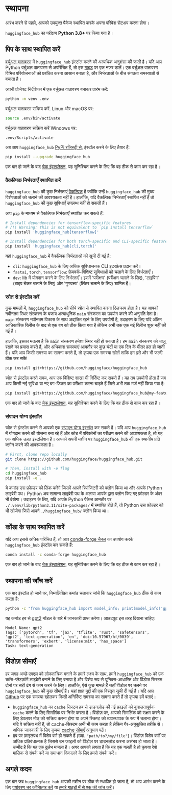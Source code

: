 <!--⚠️ Note that this file is in Markdown but contains specific syntax for our doc-builder (similar to MDX) that may not be
rendered properly in your Markdown viewer.
-->

# स्थापना

आरंभ करने से पहले, आपको उपयुक्त पैकेज स्थापित करके अपना परिवेश सेटअप करना होगा।

`huggingface_hub` का परीक्षण **Python 3.8+** पर किया गया है।

## पिप के साथ स्थापित करें

[वर्चुअल वातावरण](https://docs.python.org/3/library/venv.html) में `huggingface_hub` इंस्टॉल करने की अत्यधिक अनुशंसा की जाती है।
यदि आप Python वर्चुअल वातावरण से अपरिचित हैं, तो इस [गाइड](https://packaging.python.org/en/latest/guides/installing-using-pip-and-virtual-environments/) पर एक नज़र डालें।
एक वर्चुअल वातावरण विभिन्न परियोजनाओं को प्रबंधित करना आसान बनाता है, और निर्भरताओं के बीच संगतता समस्याओं से बचाता है।

अपनी प्रोजेक्ट निर्देशिका में एक वर्चुअल वातावरण बनाकर प्रारंभ करें:

```bash
python -m venv .env
```

वर्चुअल वातावरण सक्रिय करें. Linux और macOS पर:

```bash
source .env/bin/activate
```

वर्चुअल वातावरण सक्रिय करें Windows पर:

```bash
.env/Scripts/activate
```

अब आप `huggingface_hub` [PyPi रजिस्ट्री से](https://pypi.org/project/huggingface-hub/), इंस्टॉल करने के लिए तैयार हैं:

```bash
pip install --upgrade huggingface_hub
```

एक बार हो जाने के बाद [चेक इंस्टालेशन](#चेक-इंस्टॉलेशन), यह सुनिश्चित करने के लिए कि वह ठीक से काम कर रहा है।

### वैकल्पिक निर्भरताएँ स्थापित करें

`huggingface_hub` की कुछ निर्भरताएं [वैकल्पिक](https://setuptools.pypa.io/en/latest/userguide/dependency_management.html#optional-dependencies) हैं क्योंकि उन्हें `huggingface_hub` की मुख्य विशेषताओं को चलाने की आवश्यकता नहीं है। हालाँकि, यदि वैकल्पिक निर्भरताएँ स्थापित नहीं हैं तो `huggingface_hub` की कुछ सुविधाएँ उपलब्ध नहीं हो सकती हैं।

आप `pip` के माध्यम से वैकल्पिक निर्भरताएँ स्थापित कर सकते हैं:
```bash
# Install dependencies for tensorflow-specific features
# /!\ Warning: this is not equivalent to `pip install tensorflow`
pip install 'huggingface_hub[tensorflow]'

# Install dependencies for both torch-specific and CLI-specific features.
pip install 'huggingface_hub[cli,torch]'
```

यहां `huggingface_hub` में वैकल्पिक निर्भरताओं की सूची दी गई है:
- `cli`: `huggingface_hub` के लिए अधिक सुविधाजनक CLI इंटरफ़ेस प्रदान करें।
- `fastai`, `torch`, `tensorflow`: फ्रेमवर्क-विशिष्ट सुविधाओं को चलाने के लिए निर्भरताएँ।
- `dev`: lib में योगदान करने के लिए निर्भरताएँ। इसमें 'परीक्षण' (परीक्षण चलाने के लिए), 'टाइपिंग' (टाइप चेकर चलाने के लिए) और 'गुणवत्ता' (लिंटर चलाने के लिए) शामिल हैं।


### स्रोत से इंस्टॉल करें

कुछ मामलों में, `huggingface_hub` को सीधे स्रोत से स्थापित करना दिलचस्प होता है।
यह आपको नवीनतम स्थिर संस्करण के बजाय अत्याधुनिक `main` संस्करण का उपयोग करने की अनुमति देता है।
`main` संस्करण नवीनतम विकास के साथ अद्यतित रहने के लिए उपयोगी है, उदाहरण के लिए यदि अंतिम आधिकारिक रिलीज के बाद से एक बग को ठीक किया गया है लेकिन अभी तक एक नई रिलीज शुरू नहीं की गई है।

हालांकि, इसका मतलब है कि `main` संस्करण हमेशा स्थिर नहीं हो सकता है।
हम `main` संस्करण को चालू रखने का प्रयास करते हैं, और अधिकांश समस्याएं आमतौर पर कुछ घंटों या एक दिन के भीतर हल हो जाती हैं।
यदि आप किसी समस्या का सामना करते हैं, तो कृपया एक समस्या खोलें ताकि हम इसे और भी जल्दी ठीक कर सकें!

```bash
pip install git+https://github.com/huggingface/huggingface_hub
```

स्रोत से इंस्टॉल करते समय, आप एक विशिष्ट शाखा भी निर्दिष्ट कर सकते हैं।
यह तब उपयोगी होता है जब आप किसी नई सुविधा या नए बग-फिक्स का परीक्षण करना चाहते हैं जिसे अभी तक मर्ज नहीं किया गया है:

```bash
pip install git+https://github.com/huggingface/huggingface_hub@my-feature-branch
```

एक बार हो जाने के बाद [चेक इंस्टालेशन](#चेक-इंस्टॉलेशन), यह सुनिश्चित करने के लिए कि वह ठीक से काम कर रहा है।

### संपादन योग्य इंस्टॉल

स्रोत से इंस्टॉल करने से आपको एक [संपादन योग्य इंस्टॉल](https://pip.pypa.io/en/stable/topics/local-project-installs/#editable-installs) कर सकते हैं।
यदि आप `huggingface_hub` में योगदान करने की योजना बना रहे हैं और कोड में परिवर्तनों का परीक्षण करने की आवश्यकता है,
तो यह एक अधिक उन्नत इंस्टॉलेशन है।
आपको अपनी मशीन पर `huggingface_hub` की एक स्थानीय प्रति क्लोन करने की आवश्यकता है।

```bash
# First, clone repo locally
git clone https://github.com/huggingface/huggingface_hub.git

# Then, install with -e flag
cd huggingface_hub
pip install -e .
```

ये कमांड उस फ़ोल्डर को लिंक करेंगे जिसमें आपने रिपॉजिटरी को क्लोन किया था और आपके Python लाइब्रेरी पथ।
Python अब सामान्य लाइब्रेरी पथ के अलावा आपके द्वारा क्लोन किए गए फ़ोल्डर के अंदर भी देखेगा।
उदाहरण के लिए, यदि आपके Python पैकेज आमतौर पर `./.venv/lib/python3.11/site-packages/` में स्थापित होते हैं,
तो Python उस फ़ोल्डर को भी खोजेगा जिसे आपने `./huggingface_hub/` क्लोन किया था।

## कोंडा के साथ स्थापित करें

यदि आप इससे अधिक परिचित हैं, तो आप [conda-forge चैनल](https://anaconda.org/conda-forge/huggingface_hub) का उपयोग करके `huggingface_hub` इंस्टॉल कर सकते हैं:


```bash
conda install -c conda-forge huggingface_hub
```

एक बार हो जाने के बाद [चेक इंस्टालेशन](#चेक-इंस्टॉलेशन), यह सुनिश्चित करने के लिए कि वह ठीक से काम कर रहा है।

## स्थापना की जाँच करें

एक बार इंस्टॉल हो जाने पर, निम्नलिखित कमांड चलाकर जांचें कि `huggingface_hub` ठीक से काम करता है:

```bash
python -c "from huggingface_hub import model_info; print(model_info('gpt2'))"
```

यह कमांड हब से [gpt2](https://hf-mirror.com/gpt2) मॉडल के बारे में जानकारी प्राप्त करेगा।
आउटपुट इस तरह दिखना चाहिए:

```text
Model Name: gpt2
Tags: ['pytorch', 'tf', 'jax', 'tflite', 'rust', 'safetensors', 'gpt2', 'text-generation', 'en', 'doi:10.57967/hf/0039', 'transformers', 'exbert', 'license:mit', 'has_space']
Task: text-generation
```

## विंडोज़ सीमाएँ

हर जगह अच्छे एमएल को लोकतांत्रिक बनाने के हमारे लक्ष्य के साथ, हमने `huggingface_hub` को एक क्रॉस-प्लेटफ़ॉर्म लाइब्रेरी बनाने के लिए बनाया है
और विशेष रूप से यूनिक्स-आधारित और विंडोज सिस्टम दोनों पर सही ढंग से काम करने के लिए।
हालाँकि, ऐसे कुछ मामले हैं जहाँ विंडोज़ पर चलने पर `huggingface_hub` की कुछ सीमाएँ हैं।
यहां ज्ञात मुद्दों की एक विस्तृत सूची दी गई है। यदि आप [Github](https://github.com/huggingface/huggingface_hub/issues/new/choose) पर एक समस्या खोलकर किसी अनिर्दिष्ट समस्या का सामना करते हैं तो कृपया हमें बताएं।

- `huggingface_hub` का `cache` सिस्टम हब से डाउनलोड की गई फ़ाइलों को कुशलतापूर्वक `cache` करने के लिए सिमलिंक पर निर्भर करता है।
विंडोज़ पर, आपको सिमलिंक को सक्षम करने के लिए डेवलपर मोड को सक्रिय करना होगा या अपने स्क्रिप्ट को व्यवस्थापक के रूप में चलाना होगा।
यदि वे सक्रिय नहीं हैं, तो cache-सिस्टम अभी भी काम करता है लेकिन गैर-अनुकूलित तरीके से। अधिक जानकारी के लिए कृपया [cache सीमाएँ](./guides/manage-cache#limities) अनुभाग पढ़ें।
- हब पर फ़ाइलपथ में विशेष वर्ण हो सकते हैं (उदा. `"path/to?/my/file"`)।
विंडोज़ विशेष वर्णों पर अधिक प्रतिबंधात्मक है जिससे उन फ़ाइलों को विंडोज़ पर डाउनलोड करना असंभव हो जाता है।
उम्मीद है कि यह एक दुर्लभ मामला है। अगर आपको लगता है कि यह एक गलती है तो कृपया रेपो मालिक से संपर्क करें या समाधान निकालने के लिए हमसे संपर्क करें।


## अगले कदम

एक बार जब `huggingface_hub` आपकी मशीन पर ठीक से स्थापित हो जाता है,
तो आप आरंभ करने के लिए [पर्यावरण चर कॉन्फ़िगर करें](package_reference/environment_variables) या [हमारे गाइडों में से एक की जांच करें](guides/overview)।
